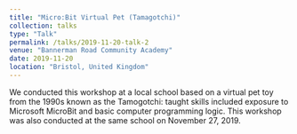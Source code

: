 ```yaml
---
title: "Micro:Bit Virtual Pet (Tamagotchi)"
collection: talks
type: "Talk"
permalink: /talks/2019-11-20-talk-2
venue: "Bannerman Road Community Academy"
date: 2019-11-20
location: "Bristol, United Kingdom"
---
```


We conducted this workshop at a local school based on a virtual pet toy from the 1990s known as the Tamogotchi: taught skills included exposure to Microsoft MicroBit and basic computer programming logic. This workshop was also conducted at the same school on November 27, 2019.
